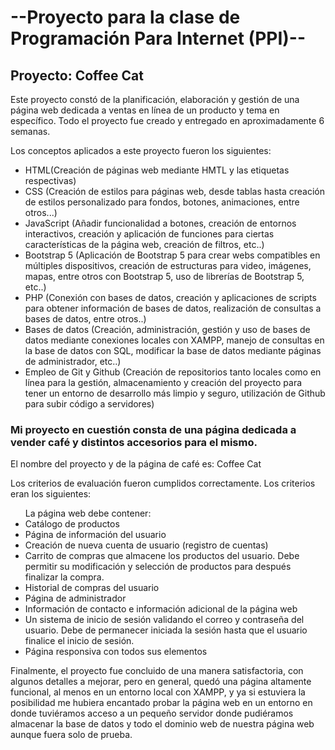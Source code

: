 <h1>--Proyecto para la clase de Programación Para Internet (PPI)--</h1
<br>
<h2>Proyecto: Coffee Cat</h2>
<p>Este proyecto constó de la planificación, elaboración y gestión de una página web dedicada a ventas en línea de un producto y tema en específico. Todo el proyecto fue creado y entregado en aproximadamente 6 semanas.</p>
<p>Los conceptos aplicados a este proyecto fueron los siguientes: 
  <ul>
    <li>HTML(Creación de páginas web mediante HMTL y las etiquetas respectivas)</li>
    <li>CSS (Creación de estilos para páginas web, desde tablas hasta creación de estilos personalizado para fondos, botones, animaciones, entre otros...)</li>
    <li>JavaScript (Añadir funcionalidad a botones, creación de entornos interactivos, creación y aplicación de funciones para ciertas características de la página web, creación de filtros, etc..)</li>
    <li>Bootstrap 5 (Aplicación de Bootstrap 5 para crear webs compatibles en múltiples dispositivos, creación de estructuras para video, imágenes, mapas, entre otros con Bootstrap 5, uso de librerías de Bootstrap 5, etc..)</li>
    <li>PHP (Conexión con bases de datos, creación y aplicaciones de scripts para obtener información de bases de datos, realización de consultas a bases de datos, entre otros..)</li>
    <li>Bases de datos (Creación, administración, gestión y uso de bases de datos mediante conexiones locales con XAMPP, manejo de consultas en la base de datos con SQL, modificar la base de datos mediante páginas de administrador, etc..)</li>
    <li>Empleo de Git y Github (Creación de repositorios tanto locales como en línea para la gestión, almacenamiento y creación del proyecto para tener un entorno de desarrollo más limpio y seguro, utilización de Github para subir código a servidores)</li>
  </ul> 
</p>

<h3>Mi proyecto en cuestión consta de una página dedicada a vender café y distintos accesorios para el mismo.</h3>
<p>El nombre del proyecto y de la página de café es: Coffee Cat</p>
<p>Los criterios de evaluación fueron cumplidos correctamente. Los criterios eran los siguientes:
  <ul> La página web debe contener:
    <li>Catálogo de productos</li>
    <li>Página de información del usuario</li>
    <li>Creación de nueva cuenta de usuario (registro de cuentas)</li>
    <li>Carrito de compras que almacene los productos del usuario. Debe permitir su modificación y selección de productos para después finalizar la compra.</li>
    <li>Historial de compras del usuario</li>
    <li>Página de administrador</li>
    <li>Información de contacto e información adicional de la página web</li>
    <li>Un sistema de inicio de sesión validando el correo y contraseña del usuario. Debe de permanecer iniciada la sesión hasta que el usuario finalice el inicio de sesión.</li>
    <li>Página responsiva con todos sus elementos</li>
  </ul>
</p>

<p>Finalmente, el proyecto fue concluido de una manera satisfactoria, con algunos detalles a mejorar, pero en general, quedó una página altamente funcional, al menos en un entorno local con XAMPP, y ya si estuviera la posibilidad
me hubiera encantado probar la página web en un entorno en donde tuviéramos acceso a un pequeño servidor donde pudiéramos almacenar la base de datos y todo el dominio web de nuestra página web aunque fuera solo de prueba.</p>
